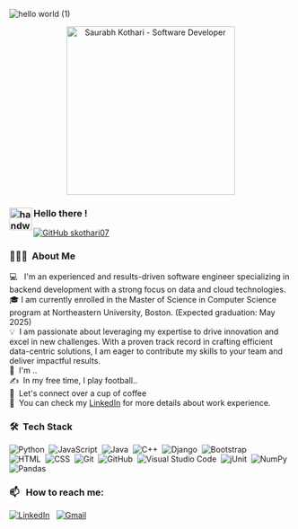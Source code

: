 ![hello world (1)](https://github.com/user-attachments/assets/c2faa6ed-90b8-43d5-8b77-4e6f9e77e571)
<p align="center">
  <img src="https://github.com/user-attachments/assets/c2faa6ed-90b8-43d5-8b77-4e6f9e77e571" alt="Saurabh Kothari - Software Developer" height="300" width="auto" />
</p>

### <img alt="handwavegif" src="https://user-images.githubusercontent.com/39513876/112366216-8cfe7400-8cfe-11eb-8116-7d3dbae20e97.gif" width='40' align="left"/> Hello there !
[![GitHub skothari07](https://img.shields.io/github/followers/skothari07?label=follow&style=social)](https://github.com/skothari07)&nbsp;

### 👨🏻‍💻 &nbsp;About Me

💻 &nbsp; I'm an experienced and results-driven software engineer specializing in backend development with a strong focus on data and cloud technologies. \
🎓&nbsp;I am currently enrolled in the Master of Science in Computer Science program at Northeastern University, Boston. (Expected graduation: May 2025) \
💡 &nbsp;I am passionate about leveraging my expertise to drive innovation and excel in new challenges. With a proven track record in crafting efficient data-centric solutions, I am eager to contribute my skills to your team and deliver impactful results.\
🌱 &nbsp;I'm ..\
✍️ &nbsp;In my free time, I play football..\
💬 &nbsp;Let's connect over a cup of coffee\
📄 &nbsp;You can check my [LinkedIn](https://www.linkedin.com/in/abhishek-singh-dhadwal/) for more details about work experience.


### 🛠 &nbsp;Tech Stack

![Python](https://img.shields.io/badge/-Python-05122A?style=flat&logo=python)&nbsp;
![JavaScript](https://img.shields.io/badge/-JavaScript-05122A?style=flat&logo=javascript)&nbsp;
![Java](https://img.shields.io/badge/-Java-05122A?style=flat&logo=Java&logoColor=FFA518)&nbsp;
![C++](https://img.shields.io/badge/-C++-05122A?style=flat&logo=C%2B%2B&logoColor=00599C)&nbsp;
![Django](https://img.shields.io/badge/-Django-05122A?style=flat&logo=django&logoColor=092E20)&nbsp;
![Bootstrap](https://img.shields.io/badge/-Bootstrap-05122A?style=flat&logo=bootstrap&logoColor=563D7C)\
![HTML](https://img.shields.io/badge/-HTML-05122A?style=flat&logo=HTML5)&nbsp;
![CSS](https://img.shields.io/badge/-CSS-05122A?style=flat&logo=CSS3&logoColor=1572B6)&nbsp;
![Git](https://img.shields.io/badge/-Git-05122A?style=flat&logo=git)&nbsp;
![GitHub](https://img.shields.io/badge/-GitHub-05122A?style=flat&logo=github)&nbsp;
![Visual Studio Code](https://img.shields.io/badge/-Visual%20Studio%20Code-05122A?style=flat&logo=visual-studio-code&logoColor=007ACC)&nbsp;
![jUnit](https://img.shields.io/badge/jUnit%20-%23150458.svg?&style=flat&logo=Java&logoColor=white)&nbsp;
![NumPy](https://img.shields.io/badge/numpy%20-%23013243.svg?&style=flat&logo=numpy&logoColor=white)&nbsp;
![Pandas](https://img.shields.io/badge/pandas%20-%23150458.svg?&style=flat&logo=pandas&logoColor=white)&nbsp;

### 📫 &nbsp; How to reach me:

<a href="https://www.linkedin.com/in/saurabh-kothari110599/"><img alt="LinkedIn" src="https://img.shields.io/badge/linkedin%20-%230077B5.svg?&style=flat&logo=linkedin&logoColor=white"/></a> &nbsp;
<a href="mailto:kothari.sau@northeastern.edu"><img alt="Gmail" src="https://img.shields.io/badge/Gmail-D14836?style=flat&logo=gmail&logoColor=white" /></a> &nbsp;
